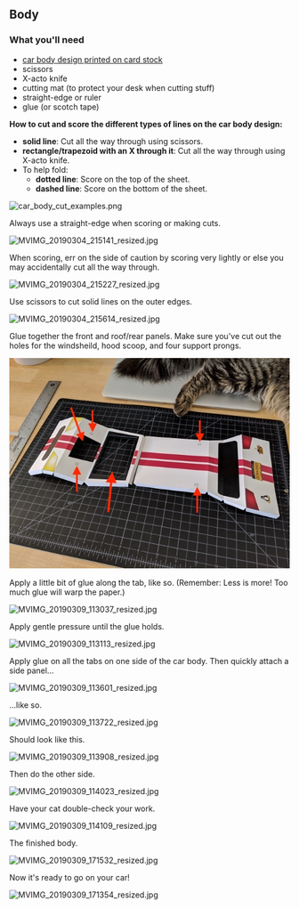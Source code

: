 ## Body

### What you'll need
- [car body design printed on card stock](../../design_body/car_body_CUT.pdf)
- scissors
- X-acto knife
- cutting mat (to protect your desk when cutting stuff)
- straight-edge or ruler
- glue (or scotch tape)

**How to cut and score the different types of lines on the car body design:**

- **solid line**: Cut all the way through using scissors.
- **rectangle/trapezoid with an X through it**: Cut all the way through using X-acto knife.
- To help fold:
    - **dotted line**: Score on the top of the sheet.
    - **dashed line**: Score on the bottom of the sheet.



![car_body_cut_examples.png](imgs_body/car_body_cut_examples.png)

Always use a straight-edge when scoring or making cuts.

![MVIMG_20190304_215141_resized.jpg](imgs_body/MVIMG_20190304_215141_resized.jpg)

When scoring, err on the side of caution by scoring very lightly or else you may accidentally cut all the way through.

![MVIMG_20190304_215227_resized.jpg](imgs_body/MVIMG_20190304_215227_resized.jpg)

Use scissors to cut solid lines on the outer edges.

![MVIMG_20190304_215614_resized.jpg](imgs_body/MVIMG_20190304_215614_resized.jpg)

Glue together the front and roof/rear panels. Make sure you've cut out the holes for the windsheild, hood scoop, and four support prongs.

![MVIMG_20190309_112923_resized.jpg](imgs_body/MVIMG_20190309_112923_resized.jpg)

Apply a little bit of glue along the tab, like so. (Remember: Less is more! Too much glue will warp the paper.)

![MVIMG_20190309_113037_resized.jpg](imgs_body/MVIMG_20190309_113037_resized.jpg)

Apply gentle pressure until the glue holds.

![MVIMG_20190309_113113_resized.jpg](imgs_body/MVIMG_20190309_113113_resized.jpg)

Apply glue on all the tabs on one side of the car body. Then quickly attach a side panel...

![MVIMG_20190309_113601_resized.jpg](imgs_body/MVIMG_20190309_113601_resized.jpg)

...like so.

![MVIMG_20190309_113722_resized.jpg](imgs_body/MVIMG_20190309_113722_resized.jpg)

Should look like this.

![MVIMG_20190309_113908_resized.jpg](imgs_body/MVIMG_20190309_113908_resized.jpg)

Then do the other side.

![MVIMG_20190309_114023_resized.jpg](imgs_body/MVIMG_20190309_114023_resized.jpg)

Have your cat double-check your work.

![MVIMG_20190309_114109_resized.jpg](imgs_body/MVIMG_20190309_114109_resized.jpg)

The finished body.

![MVIMG_20190309_171532_resized.jpg](imgs_body/MVIMG_20190309_171532_resized.jpg)

Now it's ready to go on your car!

![MVIMG_20190309_171354_resized.jpg](imgs_body/MVIMG_20190309_171354_resized.jpg)

